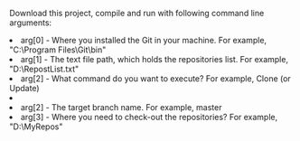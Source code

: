 Download this project, compile and run with following command line arguments:

<li>arg[0] - Where you installed the Git in your machine. For example, "C:\Program Files\Git\bin" </li>
<li>arg[1] - The text file path, which holds the repositories list. For example, "D:\RepostList.txt" </li>
<li>arg[2] - What command do you want to execute? For example, Clone (or Update) <li>
<li>arg[2] - The target branch name. For example, master </li>
<li>arg[3] - Where you need to check-out the repositories? For example, "D:\MyRepos" </li>
